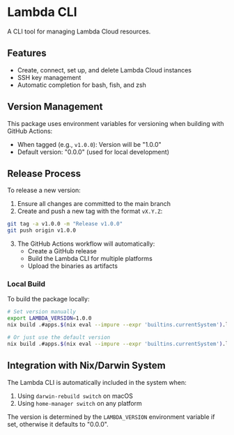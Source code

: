 # Lambda CLI

A CLI tool for managing Lambda Cloud resources.

## Features

- Create, connect, set up, and delete Lambda Cloud instances
- SSH key management
- Automatic completion for bash, fish, and zsh

## Version Management

This package uses environment variables for versioning when building with GitHub Actions:
- When tagged (e.g., `v1.0.0`): Version will be "1.0.0"
- Default version: "0.0.0" (used for local development)

## Release Process

To release a new version:

1. Ensure all changes are committed to the main branch
2. Create and push a new tag with the format `vX.Y.Z`:

```bash
git tag -a v1.0.0 -m "Release v1.0.0"
git push origin v1.0.0
```

3. The GitHub Actions workflow will automatically:
   - Create a GitHub release
   - Build the Lambda CLI for multiple platforms
   - Upload the binaries as artifacts

### Local Build

To build the package locally:

```bash
# Set version manually
export LAMBDA_VERSION=1.0.0
nix build .#apps.$(nix eval --impure --expr 'builtins.currentSystem').lambda

# Or just use the default version
nix build .#apps.$(nix eval --impure --expr 'builtins.currentSystem').lambda
```

## Integration with Nix/Darwin System

The Lambda CLI is automatically included in the system when:

1. Using `darwin-rebuild switch` on macOS
2. Using `home-manager switch` on any platform

The version is determined by the `LAMBDA_VERSION` environment variable if set, otherwise it defaults to "0.0.0".